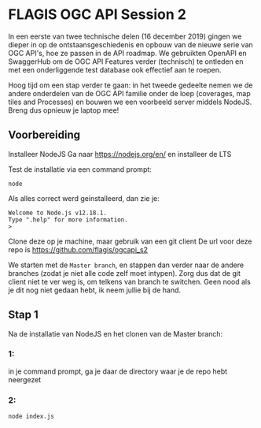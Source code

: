 # FLAGIS OGC API Session 2

In een eerste van twee technische delen (16 december 2019) gingen we dieper in op de ontstaansgeschiedenis en opbouw van de nieuwe serie van OGC API's, hoe ze passen in de API roadmap. We gebruikten OpenAPI en SwaggerHub om de OGC API Features verder (technisch) te ontleden en met een onderliggende test database ook effectief aan te roepen.

Hoog tijd om een stap verder te gaan: in het tweede gedeelte nemen we de andere onderdelen van de OGC API familie onder de loep (coverages, map tiles and Processes) en bouwen we een voorbeeld server middels NodeJS. Breng dus opnieuw je laptop mee!

## Voorbereiding

Installeer NodeJS
Ga naar https://nodejs.org/en/ en installeer de LTS

Test de installatie via een command prompt:
```
node
```

Als alles correct werd geinstalleerd, dan zie je:
```
Welcome to Node.js v12.18.1.
Type ".help" for more information.
>
```

Clone deze op je machine, maar gebruik van een git client
De url voor deze repo is https://github.com/flagis/ogcapi_s2

We starten met de `Master branch`, en stappen dan verder naar de andere branches (zodat je niet alle code zelf moet intypen). Zorg dus dat de git client niet te ver weg is, om telkens van branch te switchen. Geen nood als je dit nog niet gedaan hebt, ik neem jullie bij de hand.

## Stap 1

Na de installatie van NodeJS en het clonen van de Master branch:

### 1:
in je command prompt, ga je daar de directory waar je de repo hebt neergezet


### 2:
```
node index.js
```
